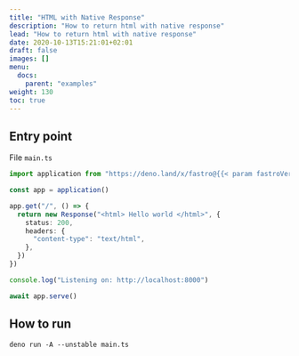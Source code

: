 ```yaml
---
title: "HTML with Native Response"
description: "How to return html with native response"
lead: "How to return html with native response"
date: 2020-10-13T15:21:01+02:01
draft: false
images: []
menu:
  docs:
    parent: "examples"
weight: 130
toc: true
---
```


## Entry point

File `main.ts`

```ts
import application from "https://deno.land/x/fastro@{{< param fastroVersion >}}/server/mod.ts"

const app = application()

app.get("/", () => {
  return new Response("<html> Hello world </html>", {
    status: 200,
    headers: {
      "content-type": "text/html",
    },
  })
})

console.log("Listening on: http://localhost:8000")

await app.serve()
```

## How to run

```shell
deno run -A --unstable main.ts
```
